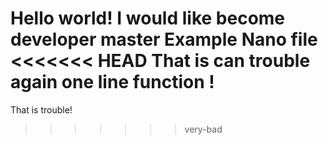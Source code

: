 Hello world! I would like become developer master
Example Nano file
<<<<<<< HEAD
That is can trouble again one line function !
=======
That is trouble!
>>>>>>> very-bad
